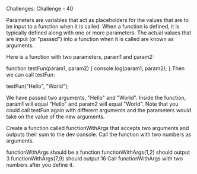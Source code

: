 Challenges: Challenge - 40

Parameters are variables that act as placeholders for the values that are to be input to a function when it is called. When a function is defined, it is typically defined along with one or more parameters. The actual values that are input (or "passed") into a function when it is called are known as arguments.

Here is a function with two parameters, param1 and param2:

function testFun(param1, param2) {
  console.log(param1, param2);
}
Then we can call testFun:

testFun("Hello", "World");

We have passed two arguments, "Hello" and "World". Inside the function, param1 will equal "Hello" and param2 will equal "World". Note that you could call testFun again with different arguments and the parameters would take on the value of the new arguments.


Create a function called functionWithArgs that accepts two arguments and outputs their sum to the dev console.
Call the function with two numbers as arguments.


functionWithArgs should be a function
functionWithArgs(1,2) should output 3
functionWithArgs(7,9) should output 16
Call functionWithArgs with two numbers after you define it.